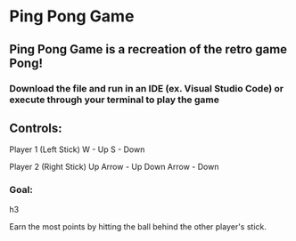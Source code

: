 <h1>Ping Pong Game</h1>
<h2>Ping Pong Game is a recreation of the retro game Pong!</h2>
<h3>Download the file and run in an IDE (ex. Visual Studio Code) or execute through your terminal to play the game</h3>

<h2>Controls:</h2> 
<p>Player 1 (Left Stick)
W - Up
S - Down

Player 2 (Right Stick)
Up Arrow  - Up
Down Arrow -  Down
</p>

<h3>Goal:</h3>h3 
<p>
  Earn the most points by hitting the ball behind the other player's stick.
</p>
